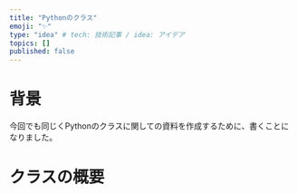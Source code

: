 ```yaml
---
title: "Pythonのクラス"
emoji: "✨"
type: "idea" # tech: 技術記事 / idea: アイデア
topics: []
published: false
---
```


# 背景
今回でも同じくPythonのクラスに関しての資料を作成するために、書くことになりました。

# クラスの概要